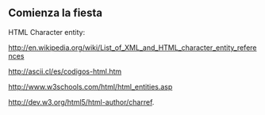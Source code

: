
## Comienza la fiesta


HTML Character entity:


<http://en.wikipedia.org/wiki/List_of_XML_and_HTML_character_entity_references>

<http://ascii.cl/es/codigos-html.htm>

<http://www.w3schools.com/html/html_entities.asp>

<http://dev.w3.org/html5/html-author/charref>.


